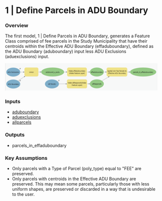 # 1 | Define Parcels in ADU Boundary

### Overview

The first model, 1 | Define Parcels in ADU Boundary, generates a Feature Class comprised of fee parcels in the Study Municipality that have their centroids within the Effective ADU Boundary (effaduboundary), defined as the ADU Boundary (aduboundary) input less ADU Exclusions (aduexclusions) input.

![Screenshot of Model 1 | Define Parcles in ADU Boundary. Click to expand.](../.gitbook/assets/Model1-2.png)

### Inputs

* [aduboundary](../analysis-preparation/spatial-inputs/1-1.-adu-boundary.md)
* [aduexclusions](../analysis-preparation/spatial-inputs/1-2.-adu-exclusions.md)
* [allparcels](../analysis-preparation/spatial-inputs/1-3.-all-parcels.md)

### Outputs

* parcels\_in\_effaduboundary

### Key Assumptions

* Only parcels with a Type of Parcel (poly\_type) equal to "FEE" are preserved.
* Only parcels with centroids in the Effective ADU Boundary are preserved. This may mean some parcels, particularly those with less uniform shapes, are preserved or discarded in a way that is undesirable to the user.

